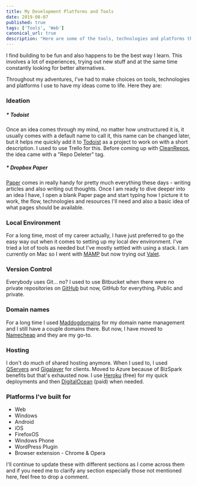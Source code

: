 ```yaml
---
title: My Development Platforms and Tools
date: 2019-08-07
published: true
tags: ['Tools', 'Web']
canonical_url: true
description: "Here are some of the tools, technologies and platforms that I use to deploy and share apps that I build."
---
```


I find building to be fun and also happens to be the best way I learn. This involves a lot of experiences, trying out new stuff and at the same time constantly looking for better alternatives.

Throughout my adventures, I've had to make choices on tools, technologies and platforms I use to have my ideas come to life. Here they are:

### Ideation
##### * Todoist
Once an idea comes through my mind, no matter how unstructured it is, it usually comes with a default name to call it, this name can be changed later, but it helps me quickly add it to [Todoist](https://todoist.com) as a project to work on with a short description. I used to use Trello for this. Before coming up with [CleanRepos](https://clean-repos.herokuapp.com/), the idea came with a "Repo Deleter" tag.

##### * Dropbox Paper

[Paper](https://paper.dropbox.com/) comes in really handy for pretty much everything these days - writing articles and also writing out thoughts. Once I am ready to dive deeper into an idea I have, I open a blank Paper page and start typing how I picture it to work, the flow, technologies and resources I'll need and also a basic idea of what pages should be available.


### Local Environment
For a long time, most of my career actually, I have just preferred to go the easy way out when it comes to setting up my local dev environment. I've tried a lot of tools as needed but I've mostly settled with using a stack. I am currently on Mac so I went with [MAMP](https://www.mamp.info/en/) but now trying out [Valet](https://laravel.com/docs/5.8/valet).

### Version Control

Everybody uses Git... no? I used to use Bitbucket when there were no private repositories on [GitHub](https://github.com) but now, GitHub for everything. Public and private.

### Domain names

For a long time I used [Maddogdomains](https://www.maddogdomains.com/) for my domain name management and I still have a couple domains there. But now, I have moved to [Namecheap](https://www.namecheap.com/) and they are my go-to.

### Hosting

I don't do much of shared hosting anymore. When I used to, I used [QServers](https://www.qservers.net/) and [Gigalayer](https://gigalayer.com/) for clients. Moved to Azure because of BizSpark benefits but that's exhausted now. I use [Heroku](https://www.heroku.com/) (free) for my quick deployments and then [DigitalOcean](https://www.digitalocean.com/) (paid) when needed.

### Platforms I've built for

* Web
* Windows
* Android
* iOS
* FirefoxOS
* Windows Phone
* WordPress Plugin
* Browser extension - Chrome & Opera

I'll continue to update these with different sections as I come across them and if you need me to clarify any section especially those not mentioned here, feel free to drop a comment.
